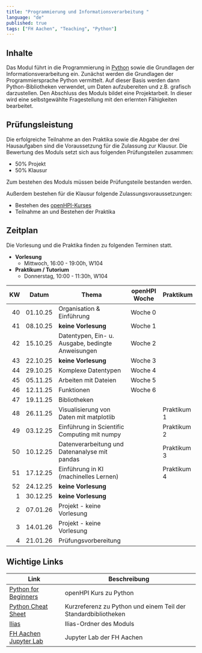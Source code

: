 ```yaml
---
title: "Programmierung und Informationsverarbeitung "
language: "de"
published: true
tags: ["FH Aachen", "Teaching", "Python"]
---
```


## Inhalte

Das Modul führt in die Programmierung in [Python](http://www.python.org)
sowie die Grundlagen der Informationsverarbeitung ein. Zunächst
werden die Grundlagen der Programmiersprache Python vermittelt.
Auf dieser Basis werden dann Python-Bibliotheken verwendet, um
Daten aufzubereiten und z.B. grafisch darzustellen. Den Abschluss
des Moduls bildet eine Projektarbeit. In dieser wird eine
selbstgewählte Fragestellung mit den erlernten Fähigkeiten bearbeitet.

## Prüfungsleistung

Die erfolgreiche Teilnahme an den Praktika sowie die Abgabe der drei
Hausaufgaben sind die Voraussetzung für die Zulassung zur Klausur. Die
Bewertung des Moduls setzt sich aus folgenden Prüfungsteilen zusammen:

- 50% Projekt
- 50% Klausur

Zum bestehen des Moduls müssen beide Prüfungsteile bestanden werden.

Außerdem bestehen für die Klausur folgende Zulassungsvoraussetzungen:

- Bestehen des [openHPI-Kurses](https://open.hpi.de/courses/python2025)
- Teilnahme an und Bestehen der Praktika

## Zeitplan

Die Vorlesung und die Praktika finden zu folgenden Terminen statt.

- **Vorlesung**
  - Mittwoch, 16:00 - 19:00h, W104
- **Praktikum / Tutorium**
  - Donnerstag, 10:00 - 11:30h, W104

|  KW | Datum    | Thema                                             | openHPI Woche | Praktikum   |
| --: | -------- | ------------------------------------------------- | ------------- | ----------- |
|  40 | 01.10.25 | Organisation & Einführung                         | Woche 0       |             |
|  41 | 08.10.25 | **keine Vorlesung**                               | Woche 1       |             |
|  42 | 15.10.25 | Datentypen, Ein- u. Ausgabe, bedingte Anweisungen | Woche 2       |             |
|  43 | 22.10.25 | **keine Vorlesung**                               | Woche 3       |             |
|  44 | 29.10.25 | Komplexe Datentypen                               | Woche 4       |             |
|  45 | 05.11.25 | Arbeiten mit Dateien                              | Woche 5       |             |
|  46 | 12.11.25 | Funktionen                                        | Woche 6       |             |
|  47 | 19.11.25 | Bibliotheken                                      |               |             |
|  48 | 26.11.25 | Visualisierung von Daten mit matplotlib           |               | Praktikum 1 |
|  49 | 03.12.25 | Einführung in Scientific Computing mit numpy      |               | Praktikum 2 |
|  50 | 10.12.25 | Datenverarbeitung und Datenanalyse mit pandas     |               | Praktikum 3 |
|  51 | 17.12.25 | Einführung in KI (machinelles Lernen)             |               | Praktikum 4 |
|  52 | 24.12.25 | **keine Vorlesung**                               |               |             |
|   1 | 30.12.25 | **keine Vorlesung**                               |               |             |
|   2 | 07.01.26 | Projekt - keine Vorlesung                         |               |             |
|   3 | 14.01.26 | Projekt - keine Vorlesung                         |               |             |
|   4 | 21.01.26 | Prüfungsvorbereitung                              |               |             |

## Wichtige Links

| Link                                                           | Beschreibung                                                   |
| -------------------------------------------------------------- | -------------------------------------------------------------- |
| [Python for Beginners](https://open.hpi.de/courses/python2025) | openHPI Kurs zu Python                                         |
| [Python Cheat Sheet](https://www.pythoncheatsheet.org/)        | Kurzreferenz zu Python und einem Teil der Standardbibliotheken |
| [Ilias](https://www.ili.fh-aachen.de/go/crs/1448872)           | Ilias-Ordner des Moduls                                        |
| [FH Aachen Jupyter Lab](https://hub.jupyter.svc.fh-aachen.de)  | Jupyter Lab der FH Aachen                                      |
